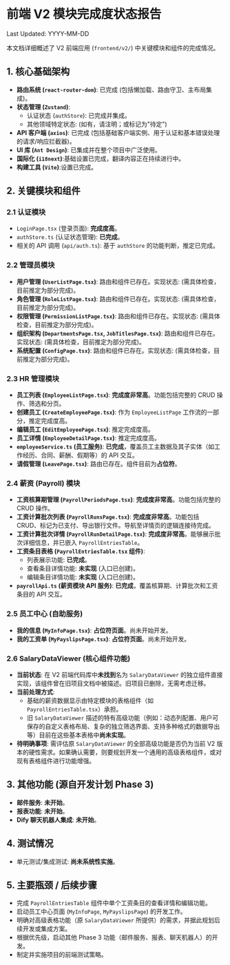 # 前端 V2 模块完成度状态报告

Last Updated: YYYY-MM-DD <!-- 请替换为实际日期 -->

本文档详细概述了 V2 前端应用 (`frontend/v2/`) 中关键模块和组件的完成情况。

## 1. 核心基础架构

*   **路由系统 (`react-router-dom`)**: 已完成 (包括懒加载、路由守卫、主布局集成)。
*   **状态管理 (`Zustand`)**:
    *   认证状态 (`authStore`): 已完成并集成。
    *   其他领域特定状态: (如有，请注明；或标记为"待定")
*   **API 客户端 (`axios`)**: 已完成 (包括基础客户端实例、用于认证和基本错误处理的请求/响应拦截器)。
*   **UI 库 (`Ant Design`)**: 已集成并在整个项目中广泛使用。
*   **国际化 (`i18next`)**:基础设置已完成，翻译内容正在持续进行中。
*   **构建工具 (`Vite`)**:设置已完成。

## 2. 关键模块和组件

### 2.1 认证模块
*   `LoginPage.tsx` (登录页面): **完成度高**。
*   `authStore.ts` (认证状态管理): **已完成**。
*   相关的 API 调用 (`api/auth.ts`): 基于 `authStore` 的功能判断，推定已完成。

### 2.2 管理员模块
*   **用户管理 (`UserListPage.tsx`)**: 路由和组件已存在。实现状态: (需具体检查，目前推定为部分完成)。
*   **角色管理 (`RoleListPage.tsx`)**: 路由和组件已存在。实现状态: (需具体检查，目前推定为部分完成)。
*   **权限管理 (`PermissionListPage.tsx`)**: 路由和组件已存在。实现状态: (需具体检查，目前推定为部分完成)。
*   **组织架构 (`DepartmentsPage.tsx`, `JobTitlesPage.tsx`)**: 路由和组件已存在。实现状态: (需具体检查，目前推定为部分完成)。
*   **系统配置 (`ConfigPage.tsx`)**: 路由和组件已存在。实现状态: (需具体检查，目前推定为部分完成)。

### 2.3 HR 管理模块
*   **员工列表 (`EmployeeListPage.tsx`)**: **完成度非常高**。功能包括完整的 CRUD 操作、筛选和分页。
*   **创建员工 (`CreateEmployeePage.tsx`)**: 作为 `EmployeeListPage` 工作流的一部分，推定完成度高。
*   **编辑员工 (`EditEmployeePage.tsx`)**: 推定完成度高。
*   **员工详情 (`EmployeeDetailPage.tsx`)**: 推定完成度高。
*   **`employeeService.ts` (员工服务)**: **已完成**，覆盖员工主数据及其子实体（如工作经历、合同、薪酬、假期等）的 API 交互。
*   **请假管理 (`LeavePage.tsx`)**: 路由已存在。组件目前为**占位符**。

### 2.4 薪资 (Payroll) 模块
*   **工资核算期管理 (`PayrollPeriodsPage.tsx`)**: **完成度非常高**。功能包括完整的 CRUD 操作。
*   **工资计算批次列表 (`PayrollRunsPage.tsx`)**: **完成度非常高**。功能包括 CRUD、标记为已支付、导出银行文件。导航至详情页的逻辑连接待完成。
*   **工资计算批次详情 (`PayrollRunDetailPage.tsx`)**: **完成度非常高**。能够展示批次详细信息，并已嵌入 `PayrollEntriesTable`。
*   **工资条目表格 (`PayrollEntriesTable.tsx` 组件)**:
    *   列表展示功能: **已完成**。
    *   查看条目详情功能: **未实现** (入口已创建)。
    *   编辑条目详情功能: **未实现** (入口已创建)。
*   **`payrollApi.ts` (薪资模块 API 服务)**: **已完成**，覆盖核算期、计算批次和工资条目的 API 交互。

### 2.5 员工中心 (自助服务)
*   **我的信息 (`MyInfoPage.tsx`)**: **占位符页面**。尚未开始开发。
*   **我的工资单 (`MyPayslipsPage.tsx`)**: **占位符页面**。尚未开始开发。

### 2.6 SalaryDataViewer (核心组件功能)
*   **当前状态**: 在 V2 前端代码库中**未找到**名为 `SalaryDataViewer` 的独立组件直接实现，该组件曾在旧项目文档中被描述。旧项目已删除，无需考虑迁移。
*   **当前处理方式**:
    *   基础的薪资数据显示由特定模块的表格组件（如 `PayrollEntriesTable.tsx`）承担。
    *   旧 `SalaryDataViewer` 描述的特有高级功能（例如：动态列配置、用户可保存的自定义表格布局、复杂的独立筛选界面、支持多种格式的数据导出等）目前在这些基本表格中**尚未实现**。
*   **待明确事项**: 需评估原 `SalaryDataViewer` 的全部高级功能是否仍为当前 V2 版本的硬性需求。如果确认需要，则要规划开发一个通用的高级表格组件，或对现有表格组件进行功能增强。

## 3. 其他功能 (源自开发计划 Phase 3)
*   **邮件服务**: **未开始**。
*   **报表功能**: **未开始**。
*   **Dify 聊天机器人集成**: **未开始**。

## 4. 测试情况
*   单元测试/集成测试: **尚未系统性实施**。

## 5. 主要瓶颈 / 后续步骤
*   完成 `PayrollEntriesTable` 组件中单个工资条目的查看详情和编辑功能。
*   启动员工中心页面 (`MyInfoPage`, `MyPayslipsPage`) 的开发工作。
*   明确对高级表格功能（原 `SalaryDataViewer` 所提供）的需求，并据此规划后续开发或集成方案。
*   根据优先级，启动其他 Phase 3 功能（邮件服务、报表、聊天机器人）的开发。
*   制定并实施项目的前端测试策略。 